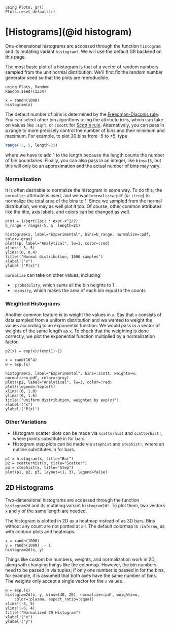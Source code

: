 ```@setup histogram
using Plots; gr()
Plots.reset_defaults()
```

# [Histograms](@id histogram)

One-dimensional histograms are accessed through the function `histogram` and its mutating variant `histogram!`. We
will use the default GR backend on this page.

The most basic plot of a histogram is that of a vector of random numbers sampled from the unit normal distribution.
We'll first fix the random number generator seed so that the plots are reproducible.

```@example histogram
using Plots, Random
Random.seed!(1234)

x = randn(1000)
histogram(x)
```

The default number of bins is determined by the 
[Freedman-Diaconis rule](https://en.wikipedia.org/wiki/Histogram#Freedman%E2%80%93Diaconis'_choice). You can select
other bin algorithms using the attribute `bins`, which can take on values like `:sqrt`, or `:scott` for
[Scott's rule](https://en.wikipedia.org/wiki/Histogram#Scott's_normal_reference_rule). Alternatively, you can pass
in a range to more precisely control the number of bins and their minimum and maximum. For example, to plot 20 bins 
from -5 to +5, type

```julia
range(-5, 5, length=21)
```

where we have to add 1 to the length because the length counts the number of bin boundaries. Finally, you can also pass 
in an integer, like `bins=15`, but this will only be an approximation and the actual number of bins may vary.

### Normalization

It is often desirable to normalize the histogram in some way. To do this, the `normalize` attribute is used, and
we want `normalize=:pdf` (or `:true`) to normalize the total area of the bins to 1. Since we sampled from the normal 
distribution, we may as well plot it too. Of course, other common attributes like the title, axis labels, and colors
can be changed as well.

```@example histogram
p(x) = 1/sqrt(2pi) * exp(-x^2/2)
b_range = range(-5, 5, length=21)

histogram(x, label="Experimental", bins=b_range, normalize=:pdf, color=:gray)
plot!(p, label="Analytical", lw=3, color=:red)
xlims!(-5, 5)
ylims!(0, 0.4)
title!("Normal distribution, 1000 samples")
xlabel!("x")
ylabel!("P(x)")
```

`normalize` can take on other values, including:

* `:probability`, which sums all the bin heights to 1
* `:density`, which makes the area of each bin equal to the counts

### Weighted Histograms

Another common feature is to weight the values in `x`. Say that `x` consists of data sampled from a uniform
distribution and we wanted to weight the values according to an exponential function. We would pass in a vector of 
weights of the same length as `x`. To check that the weighting is done correctly, we plot the exponential function
multiplied by a normalization factor.

```@example histogram
p2(x) = exp(x)/(exp(1)-1)

x = rand(10^4)
w = exp.(x)

histogram(x, label="Experimental", bins=:scott, weights=w, normalize=:pdf, color=:gray)
plot!(p2, label="Analytical", lw=3, color=:red)
plot!(legend=:topleft)
xlims!(0, 1.0)
ylims!(0, 1.6)
title!("Uniform distribution, weighted by exp(x)")
xlabel!("x")
ylabel!("P(x)")
```

### Other Variations

* Histogram scatter plots can be made via `scatterhist` and `scatterhist!`, where points substitute in for bars.
* Histogram step plots can be made via `stephist` and `stephist!`, where an outline substitutes in for bars.

```@example histogram
p1 = histogram(x, title="Bar")
p2 = scatterhist(x, title="Scatter")
p3 = stephist(x, title="Step")
plot(p1, p2, p3, layout=(1, 3), legend=false)
```

## 2D Histograms

Two-dimensional histograms are accessed through the function `histogram2d` and its mutating variant `histogram2d!`.
To plot them, two vectors `x` and `y` of the same length are needed. 

The histogram is plotted in 2D as a heatmap instead of as 3D bars. Bins without any count are not plotted at all.
The default colormap is `:inferno`, as with contour plots and heatmaps. 

```@example histogram
x = randn(1000)
y = randn(1000) .- 1
histogram2d(x, y)
```

Things like custom bin numbers, weights, and normalization work in 2D, along with changing things like the
colormap. However, the bin numbers need to be passed in via tuples; if only one number is passed in for
the bins, for example, it is assumed that both axes have the same number of bins. The weights only accept a single
vector for the `x` values.

```@example histogram
w = exp.(x)
histogram2d(x, y, bins=(40, 20), normalize=:pdf, weights=w, 
    color=:plasma, aspect_ratio=:equal)
xlims!(-5, 5)
ylims!(-6, 4)
title!("Normalized 2D Histogram")
xlabel!("x")
ylabel!("y")
```
